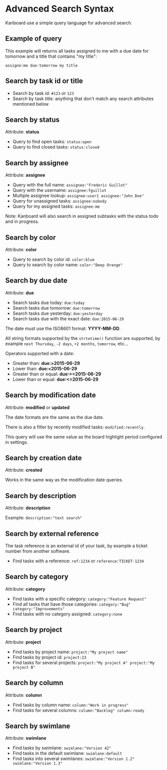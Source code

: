 Advanced Search Syntax
======================

Kanboard use a simple query language for advanced search.

Example of query
----------------

This example will returns all tasks assigned to me with a due date for tomorrow and a title that contains "my title":

```
assigne:me due:tomorrow my title
```

Search by task id or title
--------------------------

- Search by task id: `#123` or `123`
- Search by task title: anything that don't match any search attributes mentioned below

Search by status
----------------

Attribute: **status**

- Query to find open tasks: `status:open`
- Query to find closed tasks: `status:closed`

Search by assignee
------------------

Attribute: **assignee**

- Query with the full name: `assignee:"Frederic Guillot"`
- Query with the username: `assignee:fguillot`
- Multiple assignee lookup: `assignee:user1 assignee:"John Doe"`
- Query for unassigned tasks: `assignee:nobody`
- Query for my assigned tasks: `assignee:me`

Note: Kanboard will also search in assigned subtasks with the status todo and in progress.

Search by color
---------------

Attribute: **color**

- Query to search by color id: `color:blue`
- Query to search by color name: `color:"Deep Orange"`

Search by due date
------------------

Attribute: **due**

- Search tasks due today: `due:today`
- Search tasks due tomorrow: `due:tomorrow`
- Search tasks due yesterday: `due:yesterday`
- Search tasks due with the exact date: `due:2015-06-29`

The date must use the ISO8601 format: **YYYY-MM-DD**.

All string formats supported by the `strtotime()` function are supported, by example `next Thursday`, `-2 days`, `+2 months`, `tomorrow`, etc...

Operators supported with a date:

- Greater than: **due:>2015-06-29**
- Lower than: **due:<2015-06-29**
- Greater than or equal: **due:>=2015-06-29**
- Lower than or equal: **due:<=2015-06-29**

Search by modification date
---------------------------

Attribute: **modified** or **updated**

The date formats are the same as the due date. 

There is also a filter by recently modified tasks: `modified:recently`.

This query will use the same value as the board highlight period configured in settings. 

Search by creation date
-----------------------

Attribute: **created**

Works in the same way as the modification date queries.

Search by description
---------------------

Attribute: **description**

Example: `description:"text search"`

Search by external reference
----------------------------

The task reference is an external id of your task, by example a ticket number from another software.

- Find tasks with a reference: `ref:1234` or `reference:TICKET-1234`

Search by category
------------------

Attribute: **category**

- Find tasks with a specific category: `category:"Feature Request"`
- Find all tasks that have those categories: `category:"Bug" category:"Improvements"`
- Find tasks with no category assigned: `category:none`

Search by project
-----------------

Attribute: **project**

- Find tasks by project name: `project:"My project name"`
- Find tasks by project id: `project:23`
- Find tasks for several projects: `project:"My project A" project:"My project B"`

Search by column
----------------

Attribute: **column**

- Find tasks by column name: `column:"Work in progress"`
- Find tasks for several columns: `column:"Backlog" column:ready`

Search by swimlane
------------------

Attribute: **swimlane**

- Find tasks by swimlane: `swimlane:"Version 42"`
- Find tasks in the default swimlane: `swimlane:default`
- Find tasks into several swimlanes: `swimlane:"Version 1.2" swimlane:"Version 1.3"`

